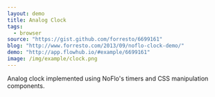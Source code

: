 ```yaml
---
layout: demo
title: Analog Clock
tags:
  - browser
source: "https://gist.github.com/forresto/6699161"
blog: "http://www.forresto.com/2013/09/noflo-clock-demo/"
demo: "http://app.flowhub.io/#example/6699161"
image: /img/example/clock.png
---
```

Analog clock implemented using NoFlo's timers and CSS manipulation components.
